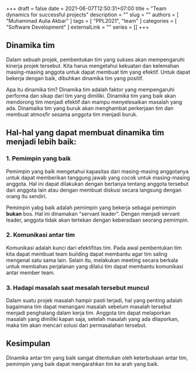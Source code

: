+++ 
draft = false
date = 2021-06-07T12:50:31+07:00
title = "Team dynamics for successful projects"
description = ""
slug = ""
authors = [ "Muhammad Aulia Akbar" ]
tags = [ "PPL2021", "team" ]
categories = [ "Software Development" ]
externalLink = ""
series = []
+++

## Dinamika tim

Dalam sebuah projek, pembentukan tim yang sukses akan mempengaruhi kinerja projek tersebut. Kita harus mengetahui kekuatan dan kelemahan masing-masing anggota untuk dapat membuat tim yang efektif. Untuk dapat bekerja dengan baik, dibuhkan dinamika tim yang positif.

Apa itu dinamika tim? Dinamika tim adalah faktor yang mempengaruhi performa dan sikap dari tim yang dimiliki. Dinamika tim yang baik akan mendorong tim menjadi efektif dan mampu menyelesaikan masalah yang ada. Dinamaika tim yang buruk akan menghambat perkerjaan tim dan membuat atmosfir sesama anggota tim menjadi buruk.

## Hal-hal yang dapat membuat dinamika tim menjadi lebih baik:

### 1. Pemimpin yang baik

Pemimpin yang baik mengetahui kapasitas dari masing-masing anggotanya untuk dapat memberikan tanggung jawab yang cocok untuk masing-masing anggota. Hal ini dapat dilakukan dengan bertanya tentang anggota tersebut dari anggota lain atau dengan membuat diskusi secara langsung dengan orang itu sendiri.

Pemimpin yabg baik adalah pemimpin yang bekerja sebagai pemimpin **bukan** bos. Hal ini dinamakan "servant leader". Dengan menjadi servant leader, anggota tidak akan tertekan dengan keberadaan seorang pemimpin.

### 2. Komunikasi antar tim

Komunikasi adalah kunci dari efektifitas tim. Pada awal pembentukan tim kita dapat membuat team building dapat membantu agar tim saling mengenal satu sama lain. Selain itu, melakukan meeting secara berkala untuk membahas perjalanan yang dilalui tim dapat membantu komunikasi antar member team.

### 3. Hadapi masalah saat mesalah tersebut muncul

Dalam suatu projek masalah hampir pasti terjadi, hal yang penting adalah bagaimana tim dapat menangani masalah sebelum masalah tersebut menjadi penghalang dalam kerja tim. Anggota tim dapat melaporkan masalah yang dimiliki kapan saja, setelah masalah yang ada dilaporkan, maka tim akan mencari solusi dari permasalahan tersebut.

## Kesimpulan

Dinamika antar tim yang baik sangat ditentukan oleh keterbukaan antar tim, pemimpin yang baik dapat mengarahkan tim ke arah yang baik.